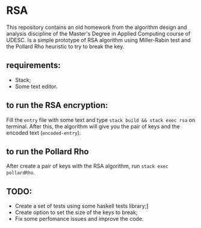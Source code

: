 # RSA

This repository contains an old homework from the algorithm design and analysis discipline of the Master's Degree in Applied Computing course of UDESC. Is a simple prototype of RSA algorithm using Miller-Rabin test and the Pollard Rho heuristic to try to break the key. 

## requirements:

- Stack;
- Some text editor.

## to run the RSA encryption:

Fill the `entry` file with some text and type ```stack build && stack exec rsa```
on terminal. After this, the algorithm will give you the pair of keys and the encoded text (`encoded-entry`). 

## to run the Pollard Rho

After create a pair of keys with the RSA algorithm, run ```stack exec pollardRho```.  

## TODO:
- Create a set of tests using some haskell tests library;]
- Create option to set the size of the keys to break;
- Fix some perfomance issues and improve the code.